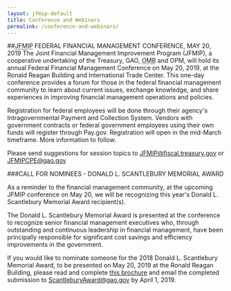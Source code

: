```yaml
---
layout: jfmip-default
title: Conference and Webinars
permalink: /conference-and-webinars/
---
```


##<abbr title="Joint Financial Management Improvement Program">JFMIP</abbr> FEDERAL FINANCIAL MANAGEMENT CONFERENCE, MAY 20, 2019
The Joint Financial Management Improvement Program (JFMIP), a cooperative undertaking of the Treasury, GAO, <abbr title="Office of Management and Budget">OMB</abbr> and OPM, will hold its annual Federal Financial Management Conference on May 20, 2019, at the Ronald Reagan Building and International Trade Center. This one-day conference provides a forum for those in the federal financial management community to learn about current issues, exchange knowledge, and share experiences in improving financial management operations and policies.

Registration for federal employees will be done through their agency's Intragovernmental Payment and Collection System. Vendors with government contracts or federal government employees using their own funds will register through Pay.gov. Registration will open in the mid-March timeframe. More information to follow.

Please send suggestions for session topics to [JFMIP@fiscal.treasury.gov](JFMIP@fiscal.treasury.gov) or [JFMIPCPE@gao.gov](JFMIPCPE@gao.gov)

###CALL FOR NOMINEES - DONALD L. SCANTLEBURY MEMORIAL AWARD

As a reminder to the financial management community, at the upcoming JFMIP conference on May 20, we will be recognizing this year's Donald L. Scantlebury Memorial Award recipient(s).

The Donald L. Scantlebury Memorial Award is presented at the conference to recognize senior financial management executives who, through outstanding and continuous leadership in financial management, have been principally responsible for significant cost savings and efficiency improvements in the government.

If you would like to nominate someone for the 2018 Donald L. Scantlebury Memorial Award, to be presented on May 20, 2019 at the Ronald Reagan Building, please read and complete [this brochure]({{site.baseurl}}/assets/files/2018-Donald-L.-Scantlebury-Memorial-Award.pdf) and email the completed submission to [ScantleburyAward@gao.gov](ScantleburyAward@gao.gov) by April 1, 2019.
